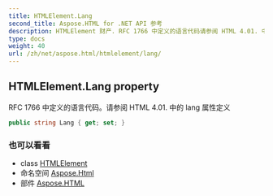 ```yaml
---
title: HTMLElement.Lang
second_title: Aspose.HTML for .NET API 参考
description: HTMLElement 财产. RFC 1766 中定义的语言代码请参阅 HTML 4.01. 中的 lang 属性定义
type: docs
weight: 40
url: /zh/net/aspose.html/htmlelement/lang/
---
```

## HTMLElement.Lang property

RFC 1766 中定义的语言代码。请参阅 HTML 4.01. 中的 lang 属性定义

```csharp
public string Lang { get; set; }
```

### 也可以看看

* class [HTMLElement](../)
* 命名空间 [Aspose.Html](../../htmlelement/)
* 部件 [Aspose.HTML](../../../)


